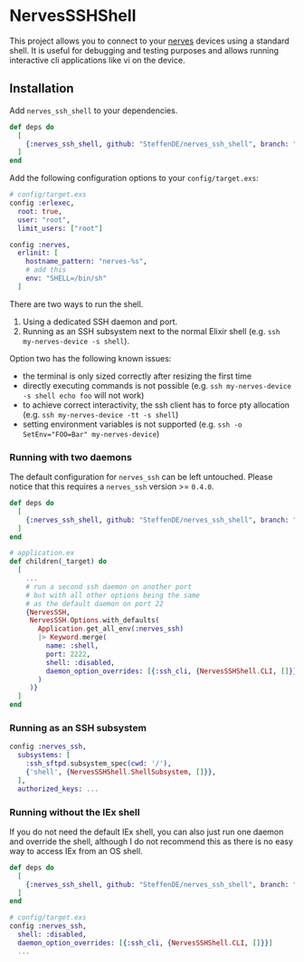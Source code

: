 # NervesSSHShell

This project allows you to connect to your [nerves](https://www.nerves-project.org) devices
using a standard shell. It is useful for debugging and testing purposes and allows
running interactive cli applications like vi on the device.

## Installation

Add `nerves_ssh_shell` to your dependencies.

```elixir
def deps do
  [
    {:nerves_ssh_shell, github: "SteffenDE/nerves_ssh_shell", branch: "main"}
  ]
end
```

Add the following configuration options to your `config/target.exs`:

```elixir
# config/target.exs
config :erlexec,
  root: true,
  user: "root",
  limit_users: ["root"]

config :nerves,
  erlinit: [
    hostname_pattern: "nerves-%s",
    # add this
    env: "SHELL=/bin/sh"
  ]
```

There are two ways to run the shell.

1. Using a dedicated SSH daemon and port.
2. Running as an SSH subsystem next to the normal Elixir shell (e.g. `ssh my-nerves-device -s shell`).

Option two has the following known issues:

* the terminal is only sized correctly after resizing the first time
* directly executing commands is not possible (e.g. `ssh my-nerves-device -s shell echo foo` will not work)
* to achieve correct interactivity, the ssh client has to force pty allocation (e.g. `ssh my-nerves-device -tt -s shell`)
* setting environment variables is not supported (e.g. `ssh -o SetEnv="FOO=Bar" my-nerves-device`)

### Running with two daemons

The default configuration for `nerves_ssh` can be left untouched.
Please notice that this requires a `nerves_ssh` version >= `0.4.0`.

```elixir
def deps do
  [
    {:nerves_ssh_shell, github: "SteffenDE/nerves_ssh_shell", branch: "main"}
  ]
end
```

```elixir
# application.ex
def children(_target) do
  [
    ...
    # run a second ssh daemon on another port
    # but with all other options being the same
    # as the default daemon on port 22
    {NervesSSH,
     NervesSSH.Options.with_defaults(
       Application.get_all_env(:nerves_ssh)
       |> Keyword.merge(
         name: :shell,
         port: 2222,
         shell: :disabled,
         daemon_option_overrides: [{:ssh_cli, {NervesSSHShell.CLI, []}}]
       )
     )}
  ]
end
```

### Running as an SSH subsystem

```elixir
config :nerves_ssh,
  subsystems: [
    :ssh_sftpd.subsystem_spec(cwd: '/'),
    {'shell', {NervesSSHShell.ShellSubsystem, []}},
  ],
  authorized_keys: ...
```

### Running without the IEx shell

If you do not need the default IEx shell, you can also just run one daemon and
override the shell, although I do not recommend this as there is no easy way to
access IEx from an OS shell.

```elixir
def deps do
  [
    {:nerves_ssh_shell, github: "SteffenDE/nerves_ssh_shell", branch: "main"}
  ]
end
```

```elixir
# config/target.exs
config :nerves_ssh,
  shell: :disabled,
  daemon_option_overrides: [{:ssh_cli, {NervesSSHShell.CLI, []}}]
  ...
```
